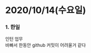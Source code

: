 2020/10/14(수요일)
=============================

### 1. 한일   
인턴 업무                
바빠서 한동안 github 커밋이 어려울거 같다                
          